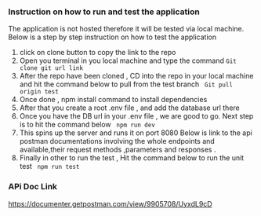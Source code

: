 ### Instruction on how to run and test the application
The application is not hosted therefore it will be tested via local machine.
Below is a step by step instruction on how to test the application
1. click on clone button to copy the link to the repo
2. Open you terminal in you local machine and type the command 
   `Git clone git url link`
3. After the repo have been cloned , CD into the repo in your local machine and hit the command below to pull from the test branch
   ` Git pull origin test`
4. Once done , npm install command to install dependencies
5. After that you create a root .env file , and add the database url there
6. Once you have the DB url in your .env file , we are good to go. Next step is to hit the command below 
   ` npm run dev`
7. This spins up the server and runs it on port 8080
Below is link to the api postman documentations involving the whole endpoints and available,their request methods ,parameters and responses .
8. Finally in other to run the test , Hit the command below to run the unit test
   ` npm run test`
### APi Doc Link
https://documenter.getpostman.com/view/9905708/UyxdL9cD